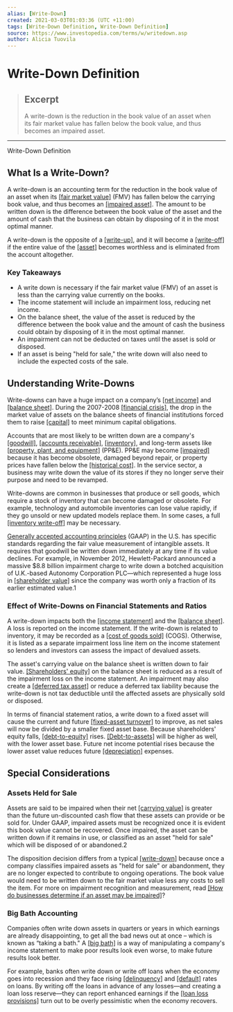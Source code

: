 ```yaml
---
alias: [Write-Down]
created: 2021-03-03T01:03:36 (UTC +11:00)
tags: [Write-Down Definition, Write-Down Definition]
source: https://www.investopedia.com/terms/w/writedown.asp
author: Alicia Tuovila
---
```


# Write-Down Definition

> ## Excerpt
> A write-down is the reduction in the book value of an asset when its fair market value has fallen below the book value, and thus becomes an impaired asset.

---

Write-Down Definition
## What Is a Write-Down?

A write-down is an accounting term for the reduction in the book value of an asset when its [[fair market value]](https://www.investopedia.com/terms/f/fairmarketvalue.asp) (FMV) has fallen below the carrying book value, and thus becomes an [[impaired asset]](https://www.investopedia.com/terms/i/impairedasset.asp). The amount to be written down is the difference between the book value of the asset and the amount of cash that the business can obtain by disposing of it in the most optimal manner.

A write-down is the opposite of a [[write-up]](https://www.investopedia.com/terms/w/writeup.asp), and it will become a [[write-off]](https://www.investopedia.com/terms/w/write-off.asp) if the entire value of the [[asset]](https://www.investopedia.com/terms/a/asset.asp) becomes worthless and is eliminated from the account altogether.

### Key Takeaways

-   A write down is necessary if the fair market value (FMV) of an asset is less than the carrying value currently on the books.
-   The income statement will include an impairment loss, reducing net income.
-   On the balance sheet, the value of the asset is reduced by the difference between the book value and the amount of cash the business could obtain by disposing of it in the most optimal manner.
-   An impairment can not be deducted on taxes until the asset is sold or disposed.
-   If an asset is being "held for sale," the write down will also need to include the expected costs of the sale.

## Understanding Write-Downs

Write-downs can have a huge impact on a company’s [[net income]](https://www.investopedia.com/terms/n/netincome.asp) and [[balance sheet]](https://www.investopedia.com/terms/b/balancesheet.asp). During the 2007-2008 [[financial crisis]](https://www.investopedia.com/terms/f/financial-crisis.asp), the drop in the market value of assets on the balance sheets of financial institutions forced them to raise [[capital]](https://www.investopedia.com/terms/c/capital.asp) to meet minimum capital obligations.

Accounts that are most likely to be written down are a company's [[goodwill]](https://www.investopedia.com/terms/g/goodwill.asp), [[accounts receivable]](https://www.investopedia.com/terms/a/accountsreceivable.asp), [[inventory]](https://www.investopedia.com/terms/i/inventory.asp), and long-term assets like [[property, plant, and equipment]](https://www.investopedia.com/terms/p/ppe.asp) (PP&E). PP&E may become [[impaired]](https://www.investopedia.com/terms/i/impairment.asp) because it has become obsolete, damaged beyond repair, or property prices have fallen below the [[historical cost]](https://www.investopedia.com/terms/h/historical-cost.asp). In the service sector, a business may write down the value of its stores if they no longer serve their purpose and need to be revamped.

Write-downs are common in businesses that produce or sell goods, which require a stock of inventory that can become damaged or obsolete. For example, technology and automobile inventories can lose value rapidly, if they go unsold or new updated models replace them. In some cases, a full [[inventory write-off]](https://www.investopedia.com/terms/i/inventory-write-off.asp) may be necessary.

[Generally accepted accounting principles](https://www.investopedia.com/terms/g/gaap.asp) (GAAP) in the U.S. has specific standards regarding the fair value measurement of intangible assets. It requires that goodwill be written down immediately at any time if its value declines. For example, in November 2012, Hewlett-Packard announced a massive $8.8 billion impairment charge to write down a botched acquisition of U.K.-based Autonomy Corporation PLC—which represented a huge loss in [[shareholder value]](https://www.investopedia.com/terms/s/shareholder-value.asp) since the company was worth only a fraction of its earlier estimated value.1

### Effect of Write-Downs on Financial Statements and Ratios

A write-down impacts both the [[income statement]](https://www.investopedia.com/terms/i/incomestatement.asp) and the [[balance sheet]](https://www.investopedia.com/terms/b/balancesheet.asp). A loss is reported on the income statement. If the write-down is related to inventory, it may be recorded as a [[cost of goods sold]](https://www.investopedia.com/terms/c/cogs.asp) (COGS). Otherwise, it is listed as a separate impairment loss line item on the income statement so lenders and investors can assess the impact of devalued assets.

The asset's carrying value on the balance sheet is written down to fair value. [[Shareholders' equity]](https://www.investopedia.com/terms/s/shareholdersequity.asp) on the balance sheet is reduced as a result of the impairment loss on the income statement. An impairment may also create a [[deferred tax asset]](https://www.investopedia.com/terms/d/deferredtaxasset.asp) or reduce a deferred tax liability because the write-down is not tax deductible until the affected assets are physically sold or disposed.

In terms of financial statement ratios, a write down to a fixed asset will cause the current and future [[fixed-asset turnover]](https://www.investopedia.com/terms/f/fixed-asset-turnover.asp) to improve, as net sales will now be divided by a smaller fixed asset base. Because shareholders' equity falls, [[debt-to-equity]](https://www.investopedia.com/terms/d/debtequityratio.asp) rises. [[Debt-to-assets]](https://www.investopedia.com/terms/t/totaldebttototalassets.asp) will be higher as well, with the lower asset base. Future net income potential rises because the lower asset value reduces future [[depreciation]](https://www.investopedia.com/terms/d/depreciation.asp) expenses.

## Special Considerations

### Assets Held for Sale

Assets are said to be impaired when their net [[carrying value]](https://www.investopedia.com/terms/c/carryingvalue.asp) is greater than the future un-discounted cash flow that these assets can provide or be sold for. Under GAAP, impaired assets must be recognized once it is evident this book value cannot be recovered. Once impaired, the asset can be written down if it remains in use, or classified as an asset "held for sale" which will be disposed of or abandoned.2

The disposition decision differs from a typical [[write-down]](https://www.investopedia.com/ask/answers/070715/what-difference-between-writeoff-and-writedown.asp) because once a company classifies impaired assets as "held for sale" or abandonment, they are no longer expected to contribute to ongoing operations. The book value would need to be written down to the fair market value less any costs to sell the item. For more on impairment recognition and measurement, read [[How do businesses determine if an asset may be impaired]](https://www.investopedia.com/ask/answers/042415/how-do-businesses-determine-if-asset-may-be-impaired.asp)?

### Big Bath Accounting

Companies often write down assets in quarters or years in which earnings are already disappointing, to get all the bad news out at once – which is known as “taking a bath." A [[big bath]](https://www.investopedia.com/terms/b/bigbath.asp) is a way of manipulating a company's income statement to make poor results look even worse, to make future results look better.

For example, banks often write down or write off loans when the economy goes into recession and they face rising [[delinquency]](https://www.investopedia.com/terms/d/delinquent.asp) and [[default]](https://www.investopedia.com/terms/d/default2.asp) rates on loans. By writing off the loans in advance of any losses—and creating a loan loss reserve—they can report enhanced earnings if the [[loan loss provisions]](https://www.investopedia.com/terms/l/loanlossprovision.asp) turn out to be overly pessimistic when the economy recovers.
